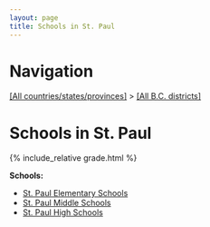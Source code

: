 ```yaml
---
layout: page
title: Schools in St. Paul
---
```

# Navigation

[[All countries/states/provinces]](../..) > [[All B.C. districts]](..)

# Schools in St. Paul

{% include_relative grade.html %}

**Schools:**

- [St. Paul Elementary Schools](St._Paul_Elementary_Schools.md)
- [St. Paul Middle Schools](St._Paul_Middle_Schools.md)
- [St. Paul High Schools](St._Paul_High_Schools.md)
